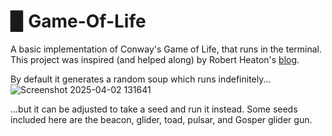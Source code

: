 # ▉ Game-Of-Life

A basic implementation of Conway's Game of Life, that runs in the terminal. 
This project was inspired (and helped along) by Robert Heaton's [blog](https://robertheaton.com/2018/07/20/project-2-game-of-life/).

By default it generates a random soup which runs indefinitely...
![Screenshot 2025-04-02 131641](https://github.com/user-attachments/assets/302af03e-1a24-4469-b9d1-3b36c40ae0fe)

...but it can be adjusted to take a seed and run it instead. 
Some seeds included here are the beacon, glider, toad, pulsar, and Gosper glider gun.
